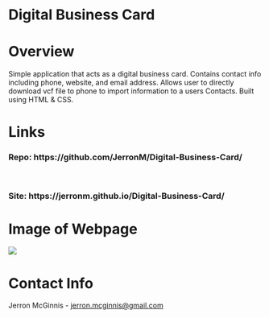 # Digital Business Card

# Overview
Simple application that acts as a digital business card. 
Contains contact info including phone, website, and email address.
Allows user to directly download vcf file to phone to import information to a users Contacts.
Built using HTML & CSS.
  
# Links
<h3> Repo: https://github.com/JerronM/Digital-Business-Card/</h3>
<br>
<h3> Site: https://jerronm.github.io/Digital-Business-Card/</h3>

# Image of Webpage
<img src="https://github.com/JerronM/Digital-Business-Card/blob/master/assets/businesscard.png">


# Contact Info
Jerron McGinnis - jerron.mcginnis@gmail.com